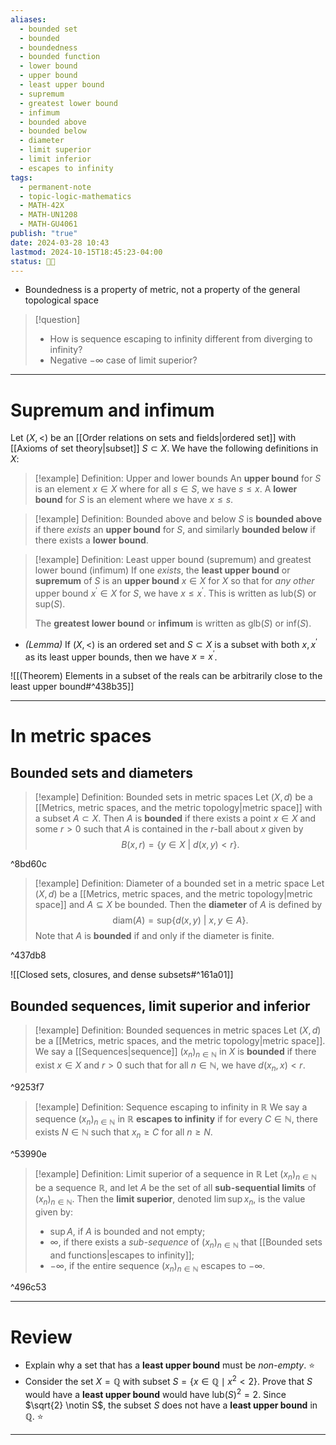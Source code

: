 ```yaml
---
aliases:
  - bounded set
  - bounded
  - boundedness
  - bounded function
  - lower bound
  - upper bound
  - least upper bound
  - supremum
  - greatest lower bound
  - infimum
  - bounded above
  - bounded below
  - diameter
  - limit superior
  - limit inferior
  - escapes to infinity
tags:
  - permanent-note
  - topic-logic-mathematics
  - MATH-42X
  - MATH-UN1208
  - MATH-GU4061
publish: "true"
date: 2024-03-28 10:43
lastmod: 2024-10-15T18:45:23-04:00
status: 🔴🔨
---
```


- Boundedness is a property of metric, not a property of the general topological space

>[!question]
>- How is sequence escaping to infinity different from diverging to infinity?
>- Negative $-\infty$ case of limit superior?

---
# Supremum and infimum

Let $(X, <)$ be an [[Order relations on sets and fields|ordered set]] with [[Axioms of set theory|subset]] $S \subset X$. We have the following definitions in $X$:

>[!example] Definition: Upper and lower bounds
>An **upper bound** for $S$ is an element $x \in X$ where for all $s \in S$, we have $s \leq x$. A **lower bound** for $S$ is an element where we have $x \leq s$.

>[!example] Definition: Bounded above and below
>$S$ is **bounded above** if there *exists* an **upper bound** for $S$, and similarly **bounded below** if there exists a **lower bound**.

>[!example] Definition: Least upper bound (supremum) and greatest lower bound (infimum)
>If one *exists*, the **least upper bound** or **supremum** of $S$ is an **upper bound** $x \in X$ for $X$ so that for *any other* upper bound $x^\prime \in X$ for $S$, we have $x \leq x^\prime$. This is written as $\text{lub}(S)$ or $\text{sup}(S)$.
>
>The **greatest lower bound** or **infimum** is written as $\text{glb}(S)$ or $\text{inf}(S)$.

- *(Lemma)* If $(X,<)$ is an ordered set and $S \subset X$ is a subset with both $x, x^\prime$ as its least upper bounds, then we have $x = x^\prime$.

![[(Theorem) Elements in a subset of the reals can be arbitrarily close to the least upper bound#^438b35]]

---
# In metric spaces

## Bounded sets and diameters

>[!example] Definition: Bounded sets in metric spaces
>Let $(X, d)$ be a [[Metrics, metric spaces, and the metric topology|metric space]] with a subset $A \subset X$. Then $A$ is **bounded** if there exists a point $x \in X$ and some $r > 0$ such that $A$ is contained in the $r$-ball about $x$ given by 
>$$
>B(x, r) = \{y \in X \ | \ d(x,y) < r \}.
>$$ 

^8bd60c

>[!example] Definition: Diameter of a bounded set in a metric space
>Let $(X, d)$ be a [[Metrics, metric spaces, and the metric topology|metric space]] and $A \subseteq X$ be bounded. Then the **diameter** of $A$ is defined by 
>$$
>\text{diam} (A) = \text{sup} \{ d(x, y) \ | \ x,y \in A\}. 
>$$
>Note that $A$ is **bounded** if and only if the diameter is finite.

^437db8

![[Closed sets, closures, and dense subsets#^161a01]]


## Bounded sequences, limit superior and inferior

>[!example] Definition: Bounded sequences in metric spaces
>Let $(X, d)$ be a [[Metrics, metric spaces, and the metric topology|metric space]]. We say a [[Sequences|sequence]] $(x_n)_{n \in \mathbb N}$ in $X$ is **bounded** if there exist $x \in X$ and $r > 0$ such that for all $n \in \mathbb N$, we have $d(x_n, x) < r$. 

^9253f7

>[!example] Definition: Sequence escaping to infinity in $\mathbb R$
>We say a sequence $(x_n)_{n \in \mathbb N}$ in $\mathbb R$ **escapes to infinity** if for every $C \in \mathbb N$, there exists $N \in \mathbb N$ such that $x_n \geq C$ for all $n \geq N$. 
>

^53990e

>[!example] Definition: Limit superior of a sequence in $\mathbb R$
>Let $(x_n)_{n \in \mathbb N}$ be a sequence $\mathbb R$, and let $A$ be the set of all **sub-sequential limits** of $(x_n)_{n \in \mathbb N}$. Then the **limit superior**, denoted $\lim \sup x_n$, is the value given by:
>- $\sup A$, if $A$ is bounded and not empty;
>- $\infty$, if there exists a *sub-sequence* of $(x_n)_{n \in \mathbb N}$ that [[Bounded sets and functions|escapes to infinity]];
>- $-\infty$, if the entire sequence $(x_n)_{n \in \mathbb N}$ escapes to $-\infty$.

^496c53



---
# Review

- Explain why a set that has a **least upper bound** must be *non-empty*. ⭐
- Consider the set $X = \mathbb Q$ with subset $S = \{x \in \mathbb Q \mid x^2 < 2\}$. Prove that $S$ would have a **least upper bound** would have $\text{lub}(S)^2 = 2$. Since $\sqrt{2} \notin S$, the subset $S$ does not have a **least upper bound** in $\mathbb Q$. ⭐

---

